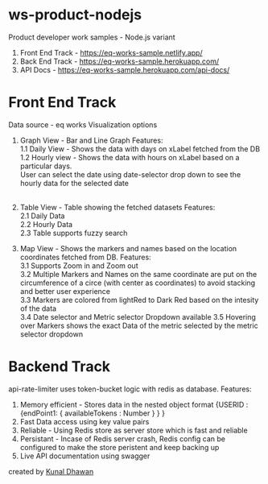 # ws-product-nodejs
Product developer work samples - Node.js variant

1. Front End Track - https://eq-works-sample.netlify.app/  
2. Back End Track - https://eq-works-sample.herokuapp.com/
3. API Docs - https://eq-works-sample.herokuapp.com/api-docs/

# Front End Track
Data source - eq works
Visualization options
1. Graph View - Bar and Line Graph
Features: <br>
  1.1 Daily View - Shows the data with days on xLabel fetched from the DB <br>
  1.2 Hourly view - Shows the data with hours on xLabel based on a particular days. <br> User can select the date using date-selector drop down to see the hourly data for the selected date <br> <br>
  
2. Table View - Table showing the fetched datasets 
Features: <br>
  2.1 Daily Data <br>
  2.2 Hourly Data <br>
  2.3 Table supports fuzzy search <br>
  
3. Map View - Shows the markers and names based on the location coordinates fetched from DB. 
Features:<br>
  3.1 Supports Zoom in and Zoom out <br>
  3.2 Multiple Markers and Names on the same coordinate are put on the circumference of a circe (with center as coordinates) to avoid stacking and better user experience <br>
  3.3 Markers are colored from lightRed to Dark Red based on the intesity of the data <br>
  3.4 Date selector and Metric selector Dropdown available
  3.5 Hovering over Markers shows the exact Data of the metric selected by the metric selector dropdown <br>
  
# Backend Track
api-rate-limiter uses token-bucket logic with redis as database.
Features: <br>
1. Memory efficient - Stores data in the nested object format {USERID : {endPoint1: { availableTokens : Number } } }
2. Fast Data access using key value pairs
3. Reliable - Using Redis store as server store which is fast and reliable
4. Persistant - Incase of Redis server crash, Redis config can be configured to make the store peristent and keep backing up
5. Live API documentation using swagger

created by [Kunal Dhawan](https://github.com/kunal-93)

  
